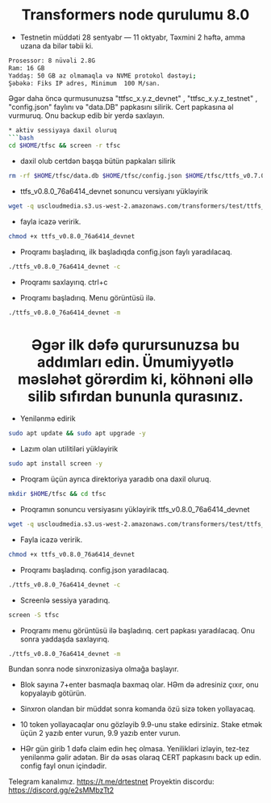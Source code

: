 <h1 align="center"> Transformers node qurulumu  8.0 </h1>

* Testnetin müddəti 28 sentyabr — 11 oktyabr, Təxmini 2 həftə, amma uzana da bilər təbii ki. 

```bash
Prosessor: 8 nüvəli 2.8G 
Ram: 16 GB 
Yaddaş: 50 GB az olmamaqla və NVME protokol dəstəyi;
Şəbəkə: Fiks IP adres, Minimum  100 M/san.
```

Əgər daha öncə qurmusunuzsa "ttfsc_x.y.z_devnet" , "ttfsc_x.y.z_testnet" , "config.json" faylını və "data.DB" papkasını silirik. Cert papkasına əl vurmuruq. Onu backup edib bir yerdə saxlayın.
```bash
* aktiv sessiyaya daxil oluruq
```bash
cd $HOME/tfsc && screen -r tfsc
```
* daxil olub certdən başqa bütün papkaları silirik
```bash
rm -rf $HOME/tfsc/data.db $HOME/tfsc/config.json $HOME/tfsc/ttfs_v0.7.0_61ec7b1_devnet
```

* ttfs_v0.8.0_76a6414_devnet sonuncu versiyanı yükləyirik

```bash
wget -q uscloudmedia.s3.us-west-2.amazonaws.com/transformers/test/ttfs_v0.8.0_76a6414_devnet
```
* fayla icazə veririk. 

```bash
chmod +x ttfs_v0.8.0_76a6414_devnet
```
*  Proqramı başladırıq, ilk başladıqda config.json faylı yaradılacaq. 
```bash
./ttfs_v0.8.0_76a6414_devnet -c
```
* Proqramı saxlayırıq. ctrl+c

* Proqramı başladırıq. Menu görüntüsü ilə.
```bash
./ttfs_v0.8.0_76a6414_devnet -m
```

<h1 align="center">  Əgər ilk dəfə qurursunuzsa bu addımları edin. Ümumiyyətlə məsləhət görərdim ki, köhnəni əllə silib sıfırdan bununla qurasınız. </h1>

* Yenilənmə edirik 
```bash
sudo apt update && sudo apt upgrade -y
```
* Lazım olan utilitiləri yükləyirik
```bash
sudo apt install screen -y
```
* Proqram üçün ayrıca direktoriya yaradıb ona daxil oluruq. 
```bash
mkdir $HOME/tfsc && cd tfsc
```
* Proqramın sonuncu versiyasını yükləyirik ttfs_v0.8.0_76a6414_devnet
```bash
wget -q uscloudmedia.s3.us-west-2.amazonaws.com/transformers/test/ttfs_v0.8.0_76a6414_devnet
```
* Fayla icazə veririk.
```bash
chmod +x ttfs_v0.8.0_76a6414_devnet
```
* Proqramı başladırıq. config.json yaradılacaq.
```bash
./ttfs_v0.8.0_76a6414_devnet -c
```
* Screenlə sessiya yaradırıq.
```bash
screen -S tfsc
```
* Proqramı menu görüntüsü ilə başladırıq. cert papkası yaradılacaq. Onu sonra yaddaşda saxlayırıq. 
```bash
./ttfs_v0.8.0_76a6414_devnet -m
```


Bundan sonra node sinxronizasiya olmağa başlayır. 
* Blok sayına 7+enter basmaqla baxmaq olar. HƏm də adresiniz çıxır, onu kopyalayıb götürün. 

* Sinxron olandan bir müddət sonra komanda özü sizə token yollayacaq. 
* 10 token yollayacaqlar onu gözləyib 9.9-unu stake edirsiniz. Stake etmək üçün 2 yazıb enter vurun, 9.9 yazıb enter vurun.
* HƏr gün girib 1 dəfə claim edin heç olmasa. Yenilikləri izləyin, tez-tez yenilənmə gəlir adətən. Bir də əsas olaraq CERT papkasını back up edin. config fayl onun içindədir. 

Telegram kanalımız. https://t.me/drtestnet
Proyektin discordu: https://discord.gg/e2sMMbzTt2
